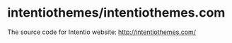 # intentiothemes/intentiothemes.com

The source code for Intentio website: http://intentiothemes.com/